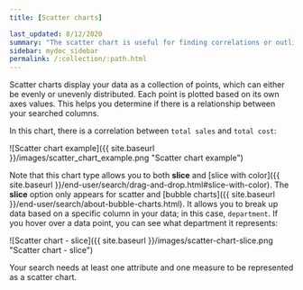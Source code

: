 ```yaml
---
title: [Scatter charts]

last_updated: 8/12/2020
summary: "The scatter chart is useful for finding correlations or outliers in your data."
sidebar: mydoc_sidebar
permalink: /:collection/:path.html
---
```

Scatter charts display your data as a collection of points, which can either be evenly or unevenly distributed. Each point is plotted based on its own axes values. This helps you determine if there is a relationship between your searched columns.

In this chart, there is a correlation between `total sales` and `total cost`:

![Scatter chart example]({{ site.baseurl }}/images/scatter_chart_example.png "Scatter chart example")

Note that this chart type allows you to both **slice** and [slice with color]({{ site.baseurl }}/end-user/search/drag-and-drop.html#slice-with-color). The **slice** option only appears for scatter and [bubble charts]({{ site.baseurl }}/end-user/search/about-bubble-charts.html). It allows you to break up data based on a specific column in your data; in this case, `department`. If you hover over a data point, you can see what department it represents: 

![Scatter chart - slice]({{ site.baseurl }}/images/scatter-chart-slice.png "Scatter chart - slice")

Your search needs at least one attribute and one measure to be represented as a scatter chart.
